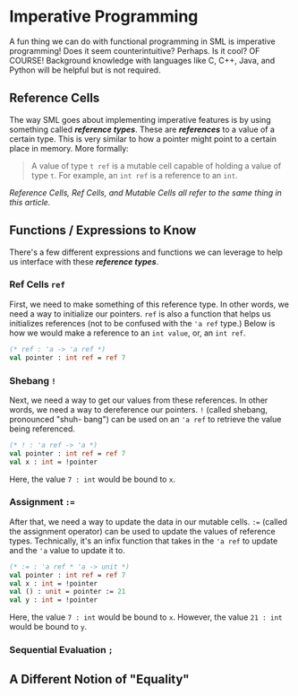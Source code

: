 # Imperative Programming

A fun thing we can do with functional programming in SML is imperative
programming! Does it seem counterintuitive? Perhaps. Is it cool? OF COURSE!
Background knowledge with languages like C, C++, Java, and Python will be
helpful but is not required.

## Reference Cells

The way SML goes about implementing imperative features is by using something
called **_reference types_**. These are **_references_** to a value of a
certain type. This is very similar to how a pointer might point to a certain
place in memory. More formally:

> A value of type `t ref` is a mutable cell capable of holding a value of type
> `t`. For example, an `int ref` is a reference to an `int`.

_Reference Cells, Ref Cells, and Mutable Cells all refer to the same thing in_
_this article._

## Functions / Expressions to Know

There's a few different expressions and functions we can leverage to help us
interface with these **_reference types_**.

### Ref Cells `ref`

First, we need to make something of this reference type. In other words, we
need a way to initialize our pointers. `ref` is also a function that helps us
initializes references (not to be confused with the `'a ref` type.) Below is
how we would make a reference to an `int value`, or, an `int ref`.

```sml
(* ref : 'a -> 'a ref *)
val pointer : int ref = ref 7
```

### Shebang `!`

Next, we need a way to get our values from these references. In other words, we
need a way to dereference our pointers. `!` (called shebang, pronounced "shuh-
bang") can be used on an `'a ref` to retrieve the value being referenced.

```sml
(* ! : 'a ref -> 'a *)
val pointer : int ref = ref 7
val x : int = !pointer
```

Here, the value `7 : int` would be bound to `x`.

### Assignment `:=`

After that, we need a way to update the data in our mutable cells. `:=` (called the assignment operator) can be used to update the values of reference types.
Technically, it's an infix function that takes in the `'a ref` to update and the
`'a` value to update it to.

```sml
(* := : 'a ref * 'a -> unit *)
val pointer : int ref = ref 7
val x : int = !pointer
val () : unit = pointer := 21
val y : int = !pointer
```

Here, the value `7 : int` would be bound to `x`. However, the value `21 : int`
would be bound to `y`.

### Sequential Evaluation `;`

## A Different Notion of "Equality"
